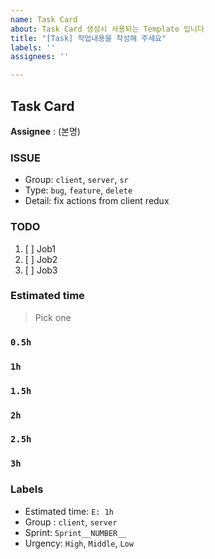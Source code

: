 ```yaml
---
name: Task Card
about: Task Card 생성시 사용되는 Template 입니다
title: "[Task] 작업내용을 작성해 주세요"
labels: ''
assignees: ''

---
```


## Task Card

**Assignee** : (본명)

### ISSUE
- Group:  `client`, `server`, `sr`
- Type: `bug`, `feature`, `delete`
- Detail: fix actions from client redux

### TODO
1. [ ] Job1
2. [ ] Job2
3. [ ] Job3

### Estimated time
> Pick one
### `0.5h`
### `1h`
### `1.5h`
### `2h`
### `2.5h`
### `3h`

### Labels
- Estimated time: `E: 1h`
- Group : `client`, `server`
- Sprint: `Sprint__NUMBER__`
- Urgency: `High`, `Middle`, `Low`
